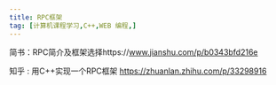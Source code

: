 ```yaml
---
title: RPC框架
tag: [计算机课程学习,C++,WEB 编程,]
---
```

简书：RPC简介及框架选择https://www.jianshu.com/p/b0343bfd216e

知乎 : 用C++实现一个RPC框架 https://zhuanlan.zhihu.com/p/33298916

